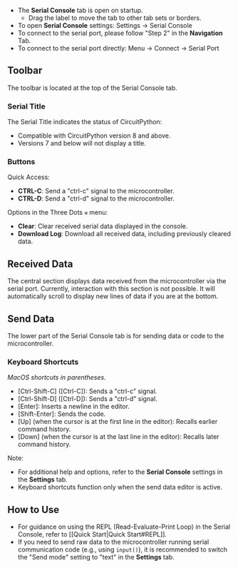 - The **Serial Console** tab is open on startup.
    - Drag the label to move the tab to other tab sets or borders.
- To open **Serial Console** settings: Settings -> Serial Console
- To connect to the serial port, please follow "Step 2" in the **Navigation** Tab.
- To connect to the serial port directly: Menu -> Connect -> Serial Port

## Toolbar
The toolbar is located at the top of the Serial Console tab.

### Serial Title
The Serial Title indicates the status of CircuitPython:
- Compatible with CircuitPython version 8 and above.
- Versions 7 and below will not display a title.

### Buttons

Quick Access:
- **CTRL-C**: Send a "ctrl-c" signal to the microcontroller.
- **CTRL-D**: Send a "ctrl-d" signal to the microcontroller.

Options in the Three Dots `≡` menu:
- **Clear**: Clear received serial data displayed in the console.
- **Download Log**: Download all received data, including previously cleared data.

## Received Data
The central section displays data received from the microcontroller via the serial port. Currently, interaction with this section is not possible. It will automatically scroll to display new lines of data if you are at the bottom.

## Send Data
The lower part of the Serial Console tab is for sending data or code to the microcontroller.

### Keyboard Shortcuts
*MacOS shortcuts in parentheses.*

- [Ctrl-Shift-C] ([Ctrl-C]): Sends a "ctrl-c" signal.
- [Ctrl-Shift-D] ([Ctrl-D]): Sends a "ctrl-d" signal.
- [Enter]: Inserts a newline in the editor.
- [Shift-Enter]: Sends the code.
- [Up] (when the cursor is at the first line in the editor): Recalls earlier command history.
- [Down] (when the cursor is at the last line in the editor): Recalls later command history.

Note:
- For additional help and options, refer to the **Serial Console** settings in the **Settings** tab.
- Keyboard shortcuts function only when the send data editor is active.

## How to Use

- For guidance on using the REPL (Read-Evaluate-Print Loop) in the Serial Console, refer to [[Quick Start|Quick Start#REPL]].
- If you need to send raw data to the microcontroller running serial communication code (e.g., using `input()`), it is recommended to switch the "Send mode" setting to "text" in the **Settings** tab.
